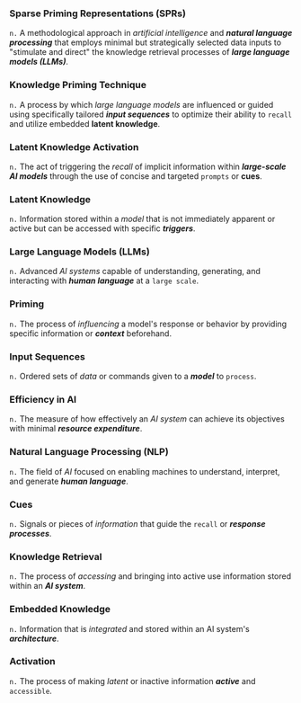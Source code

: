 
### **Sparse Priming Representations (SPRs)**
`n.`  A methodological approach in *artificial intelligence*
and ***natural language processing*** that employs minimal but strategically selected data inputs to
"stimulate and direct" the knowledge retrieval processes of ***large language models (LLMs)***.

### **Knowledge Priming Technique**
`n.`  A process by which *large language models* are influenced or
guided using specifically tailored ***input sequences*** to optimize their ability to `recall` and
utilize embedded **latent knowledge**.

### **Latent Knowledge Activation**
`n.`  The act of triggering the *recall* of implicit information
within ***large-scale AI models*** through the use of concise and targeted `prompts` or **cues**.

### **Latent Knowledge**
`n.`  Information stored within a *model* that is not immediately apparent or
active but can be accessed with specific ***triggers***.

### **Large Language Models (LLMs)**
`n.`  Advanced *AI systems* capable of understanding, generating,
and interacting with ***human language*** at a `large scale`.

### **Priming**
`n.`  The process of *influencing* a model's response or behavior by providing specific
information or ***context*** beforehand.

### **Input Sequences**
`n.`  Ordered sets of *data* or commands given to a ***model*** to `process`.

### **Efficiency in AI**
`n.`  The measure of how effectively an *AI system* can achieve its objectives
with minimal ***resource expenditure***.

### **Natural Language Processing (NLP)**
`n.`  The field of *AI* focused on enabling machines to
understand, interpret, and generate ***human language***.

### Cues
`n.`  Signals or pieces of *information* that guide the `recall` or ***response processes***.

### **Knowledge Retrieval**
`n.`  The process of *accessing* and bringing into active use information
stored within an ***AI system***.

### **Embedded Knowledge**
`n.`  Information that is *integrated* and stored within an AI system's
***architecture***.

### **Activation**
`n.`  The process of making *latent* or inactive information ***active*** and `accessible`.
</pre>
